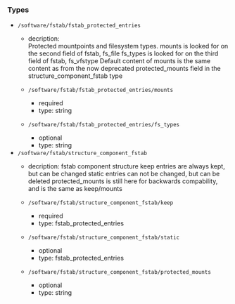 ### Types

- `/software/fstab/fstab_protected_entries`
    - decription:  
Protected mountpoints and filesystem types. 
mounts is looked for on the second field of fstab, fs_file
fs_types is looked for on the third field of fstab, fs_vfstype
Default content of mounts is the same content as from the now deprecated
protected_mounts field in the structure_component_fstab type

    - `/software/fstab/fstab_protected_entries/mounts`
        - required
        - type: string
    - `/software/fstab/fstab_protected_entries/fs_types`
        - optional
        - type: string
- `/software/fstab/structure_component_fstab`
    - decription: 
fstab component structure
keep entries are always kept, but can be changed
static entries can not be changed, but can be deleted
protected_mounts is still here for backwards compability, and is the same as keep/mounts

    - `/software/fstab/structure_component_fstab/keep`
        - required
        - type: fstab_protected_entries
    - `/software/fstab/structure_component_fstab/static`
        - optional
        - type: fstab_protected_entries
    - `/software/fstab/structure_component_fstab/protected_mounts`
        - optional
        - type: string
